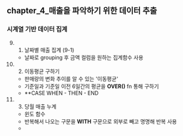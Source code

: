 ## chapter_4_매출을 파악하기 위한 데이터 추출
### 시계열 기반 데이터 집계
9. 1. 날짜별 매출 집계 (9-1)
    - 날짜로 grouping 후 금액 컬럼을 원하는 집계함수 사용
9. 2. 이동평균 구하기 
    - 판매량의 변화 추이를 알 수 있는 '이동평균'
    - 기준일과 기준일 이전 6일간의 평균을 **OVER()** fn 통해 구하기
    - **CASE WHEN - THEN - END
9. 3. 당월 매출 누계 
    - 윈도 함수
    - 반복해서 나오는 구문을 **WITH** 구문으로 외부로 빼고 명명해 반복 사용
    - 
    

 
